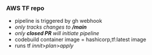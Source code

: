 ### **AWS TF repo**

- pipeline is triggered by gh webhook
- _only tracks changes to **/main**_
- _only **closed PR** will initiate pipeline_
- codebuild container image = hashicorp,tf:latest image
- runs tf _innit_>_plan_>_apply_
